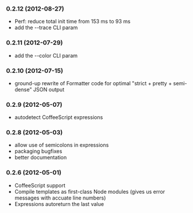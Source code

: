 ### 0.2.12 (2012-08-27)

* Perf: reduce total init time from 153 ms to 93 ms
* add the --trace CLI param

### 0.2.11 (2012-07-29)

* add the --color CLI param

### 0.2.10 (2012-07-15)

* ground-up rewrite of Formatter code for optimal "strict + pretty + semi-dense" JSON output

### 0.2.9 (2012-05-07)

* autodetect CoffeeScript expressions

### 0.2.8 (2012-05-03)

* allow use of semicolons in expressions
* packaging bugfixes
* better documentation

### 0.2.6 (2012-05-01)

* CoffeeScript support
* Compile templates as first-class Node modules (gives us error messages with accuate line numbers)
* Expressions autoreturn the last value
